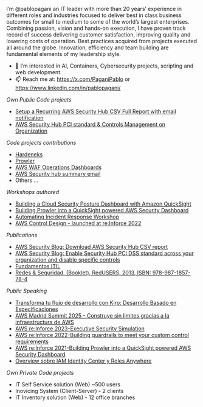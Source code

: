 I’m @pablopagani an IT leader with more than 20 years’ experience in different roles and industries focused to deliver best in class business outcomes for small to medium to some of the world’s largest enterprises.
Combining passion, vision and hands-on execution, I have proven track record of success delivering customer satisfaction, improving quality and lowering costs of operation. 
Best practices acquired from projects executed all around the globe. Innovation, efficiency and team building are fundamental elements of my leadership style.

- 👀 I’m interested in AI, Containers, Cybersecurity projects, scripting and web development.
- 📫 Reach me at: https://x.com/PaganiPablo or https://www.linkedin.com/in/pablopagani/

*Own Public Code projects*
- [Setup a Recurring AWS Security Hub CSV Full Report with email notification](https://github.com/aws-samples/aws-security-hub-full-report-email/)
- [AWS Security Hub PCI standard & Controls Management on Organization](https://awsiammedia.s3.amazonaws.com/public/sample/987-Security-Hub-PCI-DSS-standard/SH-PCI-enabler.yaml)

*Code projects contributions*
- [Hardeneks](https://github.com/aws-samples/hardeneks)
- [Prowler](https://github.com/prowler-cloud/prowler)
- [AWS WAF Operations Dashboards](https://github.com/aws-samples/aws-waf-ops-dashboards/tree/main)
- [AWS Security hub summary email](https://github.com/aws-samples/aws-security-hub-summary-email)
- Others ...

*Workshops authored*
- [Building a Cloud Security Posture Dashboard with Amazon QuickSight](https://catalog.workshops.aws/securitydashboard/en-US)
- [Building Prowler into a QuickSight powered AWS Security Dashboard](https://quicksight-security-dashboard.workshop.aws/)
- [Automating Incident Response Workshop](https://catalog.workshops.aws/auto-incident-response)
- [AWS Control Design - launched at re:Inforce 2022](https://catalog.workshops.aws/control-design/en-US)

*Publications*
- [AWS Security Blog: Download AWS Security Hub CSV report](https://aws.amazon.com/blogs/security/download-aws-security-hub-csv-report/)
- [AWS Security Blog: Enable Security Hub PCI DSS standard across your organization and disable specific controls](https://aws.amazon.com/blogs/security/enable-security-hub-pci-dss-standard-across-your-organization-and-disable-specific-controls/)
- [Fundamentos ITIL](https://uai.edu.ar/ciiti/2018/libro/programa04-bsas-proyecto2.asp)
- [Redes & Seguridad, (Booklet), RedUSERS, 2013, ISBN: 978-987-1857-78-4](https://www.studocu.com/es-mx/document/universidad-autonoma-de-occidente-mexico/seguridad-en-redes/tecnico-en-redes-y-seguridad-12-seguridad-fisica-de-la-red-users/22621874)

*Public Speaking*
- [Transforma tu flujo de desarrollo con Kiro: Desarrollo Basado en Especificaciones](https://nerdearla.es/agenda/transforma-tu-flujo-de-desarrollo-con-kiro-desarrollo-basado-en-especificaciones/)
- [AWS Madrid Summit 2025 - Construye sin limites gracias a la infraestructura de AWS](https://www.linkedin.com/posts/pablopagani_amazon-web-services-aws-cloud-computing-activity-7331076722143981569-7Php?utm_source=share&utm_medium=member_desktop&rcm=ACoAAADYX-sBn0CvnxHkPQV02p3m5QFlN19Q1oA)
- [AWS re:Inforce 2023-Executive Security Simulation](https://www.linkedin.com/feed/update/urn:li:activity:7074510984404439040/)
- [AWS re:Inforce 2022-Building guardrails to meet your custom control requirements](https://d1.awsstatic.com/events/aws-reinforce-2022/GRC471_Building-guardrails-to-meet-your-custom-control-requirements.pdf)
- [AWS re:Inforce 2021-Building Prowler into a QuickSight powered AWS Security Dashboard](https://catalog.us-east-1.prod.workshops.aws/workshops/b1cdc52b-eb11-44ed-8dc8-9dfe5fb254f5/en-US)
- [Overview sobre IAM Identity Center y Roles Anywhere](https://www.youtube.com/watch?v=X8zlJ6QiGGQ)

*Own Private Code projects*
- IT Self Service solution (Web) ~500 users
- Inovicing System (Client-Server) - 2 clients
- IT Inventory solution (Web) - 12 office branches

